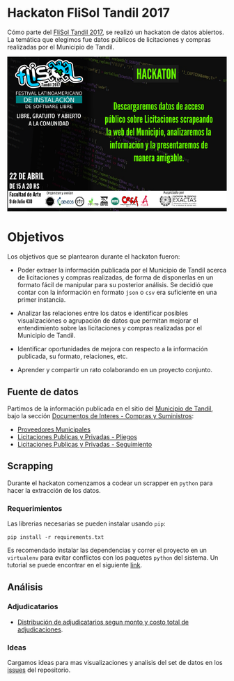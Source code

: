 # Hackaton FliSol Tandil 2017

Cómo parte del [FliSol Tandil 2017](http://flisol.info/FLISOL2017/Argentina/Tandil),
se realizó un hackaton de datos abiertos. La temática que elegimos fue datos públicos
de licitaciones y compras realizadas por el Municipio de Tandil.

![Flyer](hackathon-flisoltandil2017-flyer.png)

# Objetivos

Los objetivos que se plantearon durante el hackaton fueron:

* Poder extraer la información publicada por el Municipio de Tandil acerca de licitaciones
  y compras realizadas, de forma de disponerlas en un formato fácil de manipular para su 
  posterior análisis. Se decidió que contar con la información en formato `json` o
  `csv` era suficiente en una primer instancia.
  
* Analizar las relaciones entre los datos e identificar posibles visualizaciónes o agrupación
  de datos que permitan mejorar el entendimiento sobre las licitaciones y compras realizadas
  por el Municipio de Tandil.
  
* Identificar oportunidades de mejora con respecto a la información publicada, su formato,
  relaciones, etc.

* Aprender y compartir un rato colaborando en un proyecto conjunto. 


## Fuente de datos

Partimos de la información publicada en el sitio del [Municipio de Tandil](http://www.tandil.gov.ar/), bajo la sección 
[Documentos de Interes - Compras y Suministros](http://www.autogestion.tandil.gov.ar/apex/f?p=102:13:::::CAT_DOC:41):

* [Proveedores Municipales](http://www.autogestion.tandil.gov.ar/apex/f?p=102:36::::::)
* [Licitaciones Publicas y Privadas - Pliegos](http://www.autogestion.tandil.gov.ar/apex/f?p=102:24::::::)
* [Licitaciones Publicas y Privadas - Seguimiento](http://www.autogestion.tandil.gov.ar/apex/f?p=102:27::::::)

## Scrapping

Durante el hackaton comenzamos a codear un scrapper en `python` para hacer la extracción de los
datos.

### Requerimientos

Las librerias necesarias se pueden instalar usando `pip`:

    pip install -r requirements.txt


Es recomendado instalar las dependencias y correr el proyecto en un `virtualenv` para evitar conflictos con
los paquetes `python` del sistema. Un tutorial se puede encontrar en el siguiente [link](http://www.pythondiario.com/2016/04/instalar-y-utilizar-virtualenv-virtual.html).

## Análisis

### Adjudicatarios

* [Distribución de adjudicatarios segun monto y costo total de adjudicaciones](https://cdn.rawgit.com/TandilSec/hackathon-flisol2017/abf80741/adjudicatarios.html).

### Ideas

Cargamos ideas para mas visualizaciones y analisis del set de datos en los [issues](https://github.com/TandilSec/hackathon-flisol2017/issues) del repositorio.
